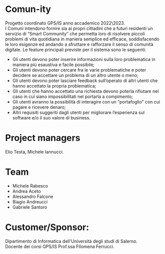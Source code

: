 # Comun-ity
Progetto coordinato GPS/IS anno accademico 2022\2023.  
I Comuni intendono fornire sia ai propri cittadini che a futuri residenti un servizio di “Smart Community” che permetta loro di risolvere piccoli problemi di vita quotidiana in maniera semplice ed efficace, soddisfacendo le loro esigenze ed andando a sfruttare e rafforzare il senso di comunità digitale. Le feature principali previste per il sistema sono le seguenti:
* Gli utenti devono poter inserire informazioni sulla loro problematica in maniera più esaustiva e facile possibile;
* Gli utenti devono poter cercare fra le varie problematiche e poter decidere se accettare un problema di un altro utente o meno;
* Gli utenti devono poter lasciare feedback sull’operato di altri utenti che hanno accettato la propria problematica;
* Gli utenti che hanno accettato una richiesta devono poterla rifiutare nel caso in cui siano impossibilitati nel portarla a compimento;
* Gli utenti avranno la possibilità di interagire con un “portafoglio” con cui pagare e ricevere denaro;
* Altri requisiti suggeriti dagli utenti per migliorare l’esperienza sul software e/o il suo valore di business.
# Project managers
Elio Testa, Michele Iannucci.
# Team
* Michele Rabesco
* Andrea Aceto
* Alessandro Falcone
* Biagio Andreucci
* Gabriele Santoro
# Customer/Sponsor:
Dipartimento di Informatica dell'Università degli studi di Salerno.  
Docente dei corsi GPS/IS Prof.ssa Filomena Ferrucci.
